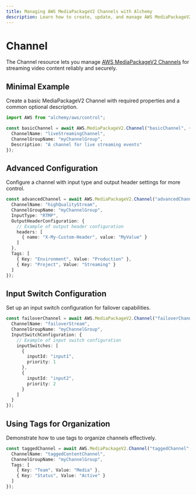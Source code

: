 ```yaml
---
title: Managing AWS MediaPackageV2 Channels with Alchemy
description: Learn how to create, update, and manage AWS MediaPackageV2 Channels using Alchemy Cloud Control.
---
```


# Channel

The Channel resource lets you manage [AWS MediaPackageV2 Channels](https://docs.aws.amazon.com/mediapackagev2/latest/userguide/) for streaming video content reliably and securely.

## Minimal Example

Create a basic MediaPackageV2 Channel with required properties and a common optional description.

```ts
import AWS from "alchemy/aws/control";

const basicChannel = await AWS.MediaPackageV2.Channel("basicChannel", {
  ChannelName: "liveStreamingChannel",
  ChannelGroupName: "myChannelGroup",
  Description: "A channel for live streaming events"
});
```

## Advanced Configuration

Configure a channel with input type and output header settings for more control.

```ts
const advancedChannel = await AWS.MediaPackageV2.Channel("advancedChannel", {
  ChannelName: "highQualityStream",
  ChannelGroupName: "myChannelGroup",
  InputType: "RTMP",
  OutputHeaderConfiguration: {
    // Example of output header configuration
    headers: [
      { name: "X-My-Custom-Header", value: "MyValue" }
    ]
  },
  Tags: [
    { Key: "Environment", Value: "Production" },
    { Key: "Project", Value: "Streaming" }
  ]
});
```

## Input Switch Configuration

Set up an input switch configuration for failover capabilities.

```ts
const failoverChannel = await AWS.MediaPackageV2.Channel("failoverChannel", {
  ChannelName: "failoverStream",
  ChannelGroupName: "myChannelGroup",
  InputSwitchConfiguration: {
    // Example of input switch configuration
    inputSwitches: [
      { 
        inputId: "input1",
        priority: 1 
      },
      { 
        inputId: "input2",
        priority: 2 
      }
    ]
  }
});
```

## Using Tags for Organization

Demonstrate how to use tags to organize channels effectively.

```ts
const taggedChannel = await AWS.MediaPackageV2.Channel("taggedChannel", {
  ChannelName: "taggedContentChannel",
  ChannelGroupName: "myChannelGroup",
  Tags: [
    { Key: "Team", Value: "Media" },
    { Key: "Status", Value: "Active" }
  ]
});
```